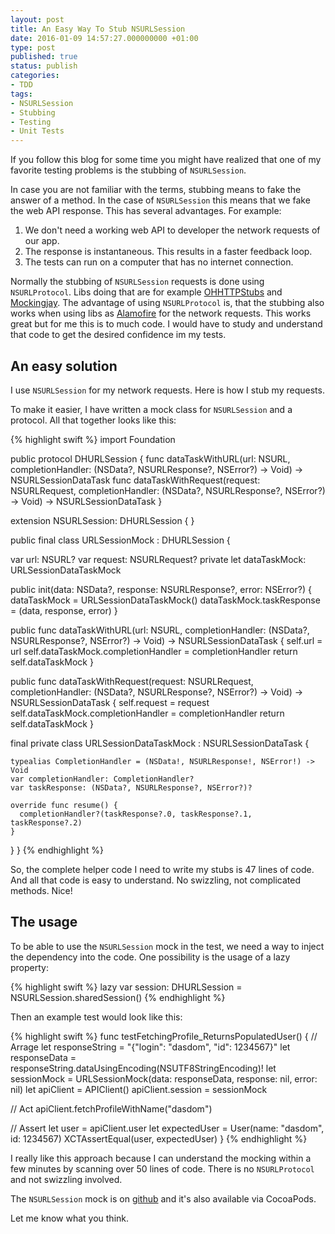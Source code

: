 ```yaml
---
layout: post
title: An Easy Way To Stub NSURLSession
date: 2016-01-09 14:57:27.000000000 +01:00
type: post
published: true
status: publish
categories:
- TDD
tags:
- NSURLSession
- Stubbing
- Testing
- Unit Tests
---
```

If you follow this blog for some time you might have realized that one
of my favorite testing problems is the stubbing of `NSURLSession`.

In case you are not familiar with the terms, stubbing means to fake the
answer of a method. In the case of `NSURLSession` this means that we fake
the web API response. This has several advantages. For example:

1.  We don't need a working web API to developer the network requests of
    our app.
2.  The response is instantaneous. This results in a faster
    feedback loop.
3.  The tests can run on a computer that has no internet connection.

Normally the stubbing of `NSURLSession` requests is done using
`NSURLProtocol`. Libs doing that are for example
[OHHTTPStubs](https://github.com/AliSoftware/OHHTTPStubs) and
[Mockingjay](https://github.com/kylef/Mockingjay). The advantage of
using `NSURLProtocol` is, that the stubbing also works when using libs as
[Alamofire](https://github.com/Alamofire/Alamofire) for the network
requests. This works great but for me this is to much code. I would have
to study and understand that code to get the desired confidence im my
tests.
<!--more-->

An easy solution
----------------

I use `NSURLSession` for my network requests. Here is how I stub my
requests.

To make it easier, I have written a mock class for `NSURLSession` and a
protocol. All that together looks like this:

{% highlight swift %}
import Foundation

public protocol DHURLSession {
  func dataTaskWithURL(url: NSURL,
    completionHandler: (NSData?, NSURLResponse?, NSError?) -> Void) -> NSURLSessionDataTask
  func dataTaskWithRequest(request: NSURLRequest,
    completionHandler: (NSData?, NSURLResponse?, NSError?) -> Void) -> NSURLSessionDataTask
}

extension NSURLSession: DHURLSession { }

public final class URLSessionMock : DHURLSession {
  
  var url: NSURL?
  var request: NSURLRequest?
  private let dataTaskMock: URLSessionDataTaskMock
  
  public init(data: NSData?, response: NSURLResponse?, error: NSError?) {
    dataTaskMock = URLSessionDataTaskMock()
    dataTaskMock.taskResponse = (data, response, error)
  }
  
  public func dataTaskWithURL(url: NSURL,
    completionHandler: (NSData?, NSURLResponse?, NSError?) -> Void) -> NSURLSessionDataTask {
      self.url = url
      self.dataTaskMock.completionHandler = completionHandler
      return self.dataTaskMock
  }
  
  public func dataTaskWithRequest(request: NSURLRequest,
    completionHandler: (NSData?, NSURLResponse?, NSError?) -> Void) -> NSURLSessionDataTask {
      self.request = request
      self.dataTaskMock.completionHandler = completionHandler
      return self.dataTaskMock
  }
  
  final private class URLSessionDataTaskMock : NSURLSessionDataTask {
    
    typealias CompletionHandler = (NSData!, NSURLResponse!, NSError!) -> Void
    var completionHandler: CompletionHandler?
    var taskResponse: (NSData?, NSURLResponse?, NSError?)?
    
    override func resume() {
      completionHandler?(taskResponse?.0, taskResponse?.1, taskResponse?.2)
    }
  }
}
{% endhighlight %}

So, the complete helper code I need to write my stubs is 47 lines of
code. And all that code is easy to understand. No swizzling, not
complicated methods. Nice!

The usage
---------

To be able to use the `NSURLSession` mock in the test, we need a way to
inject the dependency into the code. One possibility is the usage of a
lazy property:

{% highlight swift %}
lazy var session: DHURLSession = NSURLSession.sharedSession()
{% endhighlight %}

Then an example test would look like this:

{% highlight swift %}
func testFetchingProfile_ReturnsPopulatedUser() {
  // Arrage
  let responseString = "{\"login\": \"dasdom\", \"id\": 1234567}"
  let responseData = responseString.dataUsingEncoding(NSUTF8StringEncoding)!
  let sessionMock = URLSessionMock(data: responseData, response: nil, error: nil)
  let apiClient = APIClient()
  apiClient.session = sessionMock
  
  // Act
  apiClient.fetchProfileWithName("dasdom")
  
  // Assert
  let user = apiClient.user
  let expectedUser = User(name: "dasdom", id: 1234567)
  XCTAssertEqual(user, expectedUser)
}
{% endhighlight %}

I really like this approach because I can understand the mocking within
a few minutes by scanning over 50 lines of code. There is no
`NSURLProtocol` and not swizzling involved.

The `NSURLSession` mock is on
[github](https://github.com/dasdom/DHURLSessionStub) and it's also
available via CocoaPods.

Let me know what you think.
